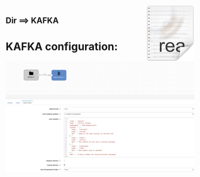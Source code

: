 <img src="/images/readme.png" align="right" />

## Dir ==> KAFKA

# KAFKA configuration:
<img src="/images/AVRO.png" align="center" />









